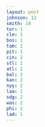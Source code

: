 ```yaml
---
layout: post
johnson: 12
smith: 14
tor: 1
cle: 1
bos: 1
tam: 2
pit: 1
cin: 2
stl: 2
atl: 2
bal: 2
kan: 2
nyy: 2
laa: 1
sdg: 2
was: 2
phi: 2
lad: 1
---
```

